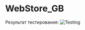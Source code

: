 # WebStore_GB

Результат тестирования:
![Testing](https://github.com/mxbooll/WebStore_GB/workflows/Testing/badge.svg)
